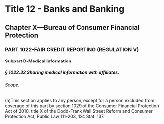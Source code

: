 
# Title 12 - Banks and Banking
## Chapter X—Bureau of Consumer Financial Protection
### PART 1022-FAIR CREDIT REPORTING (REGULATION V)
#### Subpart D-Medical Information
##### § 1022.32 Sharing medical information with affiliates.
###### Scope.

(a)This section applies to any person, except for a person excluded from coverage of this part by section 1029 of the Consumer Financial Protection Act of 2010, title X of the Dodd-Frank Wall Street Reform and Consumer Protection Act, Public Law 111-203, 124 Stat. 137.
